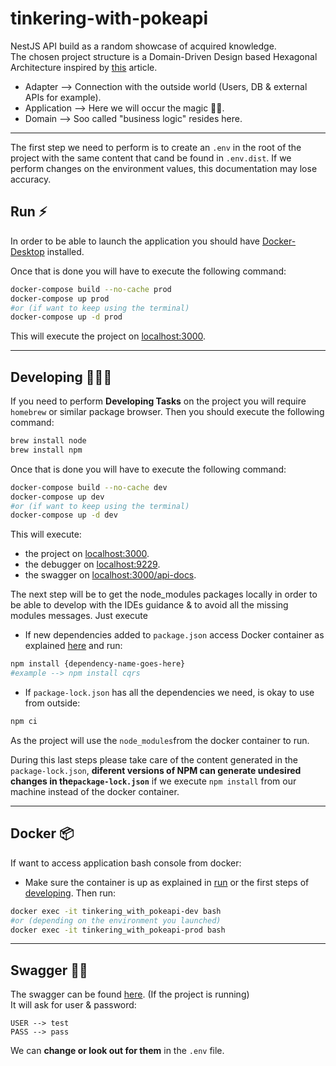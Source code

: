 # tinkering-with-pokeapi
NestJS API build as a random showcase of acquired knowledge. <br>
The chosen project structure is a Domain-Driven Design based Hexagonal Architecture inspired by 
[this](https://vaadin.com/learn/tutorials/ddd/ddd_and_hexagonal) article.
* Adapter --> Connection with the outside world (Users, DB & external APIs for example).
* Application --> Here we will occur the magic 🧙🏽‍. 
* Domain --> Soo called "business logic" resides here.

---
The first step we need to perform is to create an `.env` in the root of the project with the same content that cand be 
found in `.env.dist`. If we perform changes on the environment values, this documentation may lose accuracy.

 ## Run ⚡️

In order to be able to launch the application you should have 
[Docker-Desktop](https://www.docker.com/products/docker-desktop) installed.

Once that is done you will have to execute the following command:
```bash
docker-compose build --no-cache prod
docker-compose up prod
#or (if want to keep using the terminal)
docker-compose up -d prod
``` 
This will execute the project on [localhost:3000](http://localhost:3000).

---

 ## Developing 🧑🏽‍💻
If you need to perform **Developing Tasks** on the project you will require `homebrew` or similar package browser.
Then you should execute the following command: 
```bash
brew install node
brew install npm
```


Once that is done you will have to execute the following command:
```bash
docker-compose build --no-cache dev
docker-compose up dev
#or (if want to keep using the terminal)
docker-compose up -d dev
``` 
This will execute: 
- the project on [localhost:3000](http://localhost:3000).
- the debugger on [localhost:9229](http://localhost:9229).
- the swagger on [localhost:3000/api-docs](http://localhost:3000/api-docs).

The next step will be to get the node_modules packages locally in order to be able to develop with the IDEs guidance &
to avoid all the missing modules messages. Just execute
* If new dependencies added to `package.json` access Docker container as explained
  [here](https://github.com/serban-marius/tinkering-with-pokeapi#docker-)  and run:
```bash
npm install {dependency-name-goes-here}
#example --> npm install cqrs
```
* If `package-lock.json` has all the dependencies we need, is okay to use from outside:
```bash
npm ci 
```
As the project will use the `node_modules`from the docker container to run.

During this last steps please take care of the content generated in the `package-lock.json`, **diferent versions of 
NPM can generate undesired changes in the`package-lock.json`** if we execute `npm install` from our machine 
instead of the docker container.

---

 ## Docker 📦
If want to access application bash console from docker:
* Make sure the container is up as explained in [run](https://github.com/serban-marius/tinkering-with-pokeapi#run-%EF%B8%8F) or 
the first steps of [developing](https://github.com/serban-marius/tinkering-with-pokeapi#developing-). Then run:
```bash
docker exec -it tinkering_with_pokeapi-dev bash
#or (depending on the environment you launched)
docker exec -it tinkering_with_pokeapi-prod bash
```

---

## Swagger 🕵🏽
The swagger can be found [here](http://localhost:3000/api-docs). (If the project is running) <br>
It will ask for user & password:
```
USER --> test
PASS --> pass
```
We can **change or look out for them** in the `.env` file.